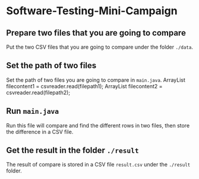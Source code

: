 # Software-Testing-Mini-Campaign

## Prepare two files that you are going to compare
Put the two CSV files that you are going to compare under the folder `./data`.

## Set the path of two files
Set the path of two files you are going to compare in `main.java`.
        ArrayList<String> filecontent1 = csvreader.read(filepath1);
        ArrayList<String> filecontent2 = csvreader.read(filepath2);
## Run `main.java`
Run this file will compare and find the different rows in two files, then store the difference in a CSV file.

## Get the result in the folder `./result`
The result of compare is stored in a CSV file `result.csv` under the `./result` folder.

